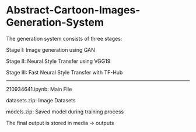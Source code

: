 # Abstract-Cartoon-Images-Generation-System

The generation system consists of three stages:

Stage I: Image generation using GAN 

Stage II: Neural Style Transfer using VGG19

Stage III: Fast Neural Style Transfer with TF-Hub 

-----------------------------------------------------

210934641.ipynb: Main File 

datasets.zip:  Image Datasets 

models.zip: Saved model during training process

The final output is stored in media -> outputs
